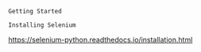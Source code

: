 `Getting Started`

`Installing Selenium`

https://selenium-python.readthedocs.io/installation.html

